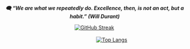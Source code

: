 <p align="center">
      <b><i> 🗨️ “We are what we repeatedly do. Excellence, then, is not an act, but a habit.” (Will Durant) </b></i>
</p>

$~~~~~~~~~~~~~~~~~~~~~~~~~~~~~~~~~~~~~~~~~~~~~~~~~~$[![GitHub Streak](https://github-readme-streak-stats.herokuapp.com/?user=vgmda&theme=horizon)](https://git.io/streak-stats)
<br></br>
$~~~~~~~~~~~~~~~~~~~~~~~~~~~~~~~~~~~~~~~~~~~~~~~~~~~~~~~~~~~~~~~~~$[![Top Langs](https://github-readme-stats.vercel.app/api/top-langs/?username=vgmda&layout=compact)](https://github.com/anuraghazra/github-readme-stats)
















<!--
**vgmda/vgmda** is a ✨ _special_ ✨ repository because its `README.md` (this file) appears on your GitHub profile.

Here are some ideas to get you started:

- 🔭 I’m currently working on ...
- 🌱 I’m currently learning ...
- 👯 I’m looking to collaborate on ...
- 🤔 I’m looking for help with ...
- 💬 Ask me about ...
- 📫 How to reach me: ...
- 😄 Pronouns: ...
- ⚡ Fun fact: ...

<a href="https://github.com/anuraghazra/github-readme-stats">
  <img align="center" src="https://github-readme-stats.vercel.app/api/pin/?username=anuraghazra&repo=github-readme-stats" />
</a>
<a href="https://github.com/anuraghazra/convoychat">
  <img align="center" src="https://github-readme-stats.vercel.app/api/pin/?username=anuraghazra&repo=convoychat" />
</a>


-->
